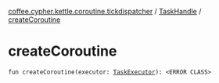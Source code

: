 [coffee.cypher.kettle.coroutine.tickdispatcher](../index.md) / [TaskHandle](index.md) / [createCoroutine](./create-coroutine.md)

# createCoroutine

`fun createCoroutine(executor: `[`TaskExecutor`](../-tick-coroutine-dispatcher/-task-executor/index.md)`): <ERROR CLASS>`